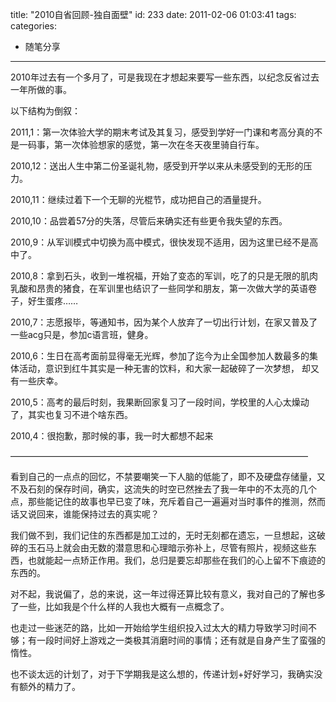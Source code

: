 title: "2010自省回顾-独自面壁"
id: 233
date: 2011-02-06 01:03:41
tags: 
categories: 
- 随笔分享
---

2010年过去有一个多月了，可是我现在才想起来要写一些东西，以纪念反省过去一年所做的事。<!--more-->

以下结构为倒叙：

2011,1：第一次体验大学的期末考试及其复习，感受到学好一门课和考高分真的不是一码事，第一次体验想家的感觉，第一次在冬天夜里骑自行车。

2010,12：送出人生中第二份圣诞礼物，感受到开学以来从未感受到的无形的压力。

2010,11：继续过着下一个无聊的光棍节，成功把自己的酒量提升。

2010,10：品尝着57分的失落，尽管后来确实还有些更令我失望的东西。

2010,9：从军训模式中切换为高中模式，很快发现不适用，因为这里已经不是高中了。

2010,8：拿到石头，收到一堆祝福，开始了变态的军训，吃了的只是无限的肌肉乳酸和昂贵的猪食，在军训里也结识了一些同学和朋友，第一次做大学的英语卷子，好生蛋疼……

2010,7：志愿报毕，等通知书，因为某个人放弃了一切出行计划，在家又普及了一些acg只是，参加c语言班，健身。

2010,6：生日在高考面前显得毫无光辉，参加了迄今为止全国参加人数最多的集体活动，意识到红牛其实是一种无害的饮料，和大家一起破碎了一次梦想， 却又有一些庆幸。

2010,5：高考的最后时刻，我果断回家复习了一段时间，学校里的人心太燥动了，其实也复习不进个啥东西。

2010,4：很抱歉，那时候的事，我一时大都想不起来

——————————————————————————————————

看到自己的一点点的回忆，不禁要嘲笑一下人脑的低能了，即不及硬盘存储量，又不及石刻的保存时间，确实，这流失的时空已然挫去了我一年中的不太亮的几个点，那些能记住的故事也早已变了味，充斥着自己一遍遍对当时事件的推测，然而话又说回来，谁能保持过去的真实呢？

我们做不到，我们记住的东西都是加工过的，无时无刻都在遗忘，一旦想起，这破碎的玉石马上就会由无数的潜意思和心理暗示弥补上，尽管有照片，视频这些东西，也就能起一点矫正作用。我们，总归是要忘却那些在我们的心上留不下痕迹的东西的。

对不起，我说偏了，总的来说，这一年过得还算比较有意义，我对自己的了解也多了一些，比如我是个什么样的人我也大概有一点概念了。

也走过一些迷茫的路，比如一开始给学生组织投入过太大的精力导致学习时间不够；有一段时间好上游戏之一类极其消磨时间的事情；还有就是自身产生了蛮强的惰性。

也不谈太远的计划了，对于下学期我是这么想的，传递计划+好好学习，我确实没有额外的精力了。